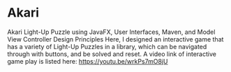 # Akari
Akari Light-Up Puzzle using JavaFX, User Interfaces, Maven, and Model View Controller Design Principles
Here, I designed an interactive game that has a variety of Light-Up Puzzles in a library, which can be navigated through with buttons, and be solved and reset. 
A video link of interactive game play is listed here: https://youtu.be/wrkPs7mO8jU
